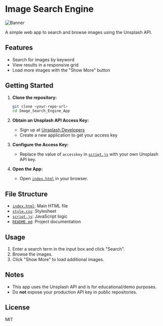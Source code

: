 # Image Search Engine

![Banner](https://your-image-url.com/banner.png)

A simple web app to search and browse images using the Unsplash API.

## Features

- Search for images by keyword
- View results in a responsive grid
- Load more images with the "Show More" button

## Getting Started

1. **Clone the repository:**
   ```sh
   git clone <your-repo-url>
   cd Image_Search_Engine_App
   ```

2. **Obtain an Unsplash API Access Key:**
   - Sign up at [Unsplash Developers](https://unsplash.com/developers)
   - Create a new application to get your access key

3. **Configure the Access Key:**
   - Replace the value of `accesskey` in [`script.js`](script.js) with your own Unsplash API key.

4. **Open the App:**
   - Open [`index.html`](index.html) in your browser.

## File Structure

- [`index.html`](index.html): Main HTML file
- [`style.css`](style.css): Stylesheet
- [`script.js`](script.js): JavaScript logic
- [`README.md`](README.md): Project documentation

## Usage

1. Enter a search term in the input box and click "Search".
2. Browse the images.
3. Click "Show More" to load additional images.

## Notes

- This app uses the Unsplash API and is for educational/demo purposes.
- Do **not** expose your production API key in public repositories.

## License

MIT